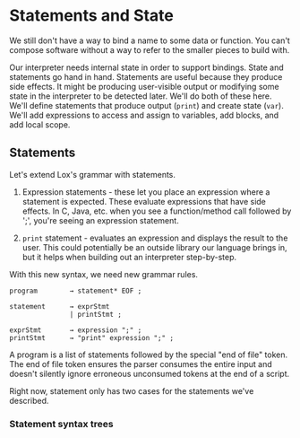 # Statements and State

We still don't have a way to bind a name to some data or function. You can't compose software without a way to refer to the smaller pieces to build with.

Our interpreter needs internal state in order to support bindings. State and statements go hand in hand. Statements are useful because they produce side effects. It might be producing user-visible output or modifying some state in the interpreter to be detected later. We'll do both of these here. We'll define statements that produce output (`print`) and create state (`var`). We'll add expressions to access and assign to variables, add blocks, and add local scope.

## Statements

Let's extend Lox's grammar with statements.

1. Expression statements - these let you place an expression where a statement is expected. These evaluate expressions that have side effects. In C, Java, etc. when you see a function/method call followed by ';', you're seeing an expression statement.

2. `print` statement - evaluates an expression and displays the result to the user. This could potentially be an outside library our language brings in, but it helps when building out an interpreter step-by-step.

With this new syntax, we need new grammar rules.

```
program        → statement* EOF ;

statement      → exprStmt
               | printStmt ;

exprStmt       → expression ";" ;
printStmt      → "print" expression ";" ;
```

A program is a list of statements followed by the special "end of file" token. The end of file token ensures the parser consumes the entire input and doesn't silently ignore erroneous unconsumed tokens at the end of a script.

Right now, statement only has two cases for the statements we've described. 

### Statement syntax trees